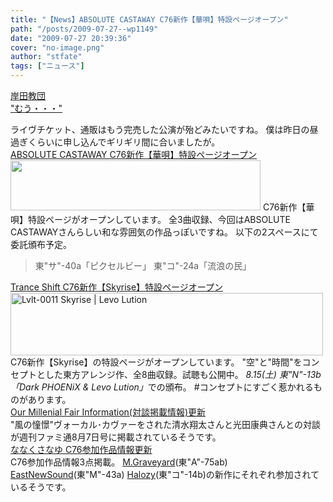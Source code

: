 ```yaml
---
title: "【News】ABSOLUTE CASTAWAY C76新作【華唄】特設ページオープン"
path: "/posts/2009-07-27--wp1149"
date: "2009-07-27 20:39:36"
cover: "no-image.png"
author: "stfate"
tags: ["ニュース"]
---
```


<style type="text/css">
<!--
p {white-space: pre-wrap};
-->
</style>

<a  href="http://k-kyoudan.s61.xrea.com/" target="_blank">岸田教団 "むう・・・"</a>
<div >ライヴチケット、通販はもう完売した公演が殆どみたいですね。
僕は昨日の昼過ぎくらいに申し込んでギリギリ間に合いましたが。</div>
<a  href="http://shule-aroon.sakura.ne.jp/hanauta/" target="_blank">ABSOLUTE CASTAWAY C76新作【華唄】特設ページオープン</a>
<div ><a href=http://shule-aroon.sakura.ne.jp/hanauta/ target="_blank"><img src="http://shule-aroon.sakura.ne.jp/hanauta/images/banner_b.jpg" border=0 width=400 height=80></a>
C76新作【華唄】特設ページがオープンしています。
全3曲収録、今回はABSOLUTE CASTAWAYさんらしい和な雰囲気の作品っぽいですね。
以下の2スペースにて委託頒布予定。
<blockquote>東"サ"-40a「ピクセルビー」
東"コ"-24a「流浪の民」</blockquote></div>
<a  href="http://www.levolution.info/skyrise/" target="_blank">Trance Shift C76新作【Skyrise】特設ページオープン</a>
<div ><a href="http://www.levolution.info/skyrise/" target="_blank"><img src="http://www.levolution.info/skyrise/img/skyrise_web_500.jpg" alt="Lvlt-0011 Skyrise | Levo Lution" width="500" height="100" border="0" /></a>
C76新作【Skyrise】の特設ページがオープンしています。
"空"と"時間"をコンセプトとした東方アレンジ作、全8曲収録。試聴も公開中。
<em>8.15(土) 東"N"-13b 「Dark PHOENiX & Levo Lution」</em>での頒布。
#コンセプトにすごく惹かれるものがあります。</div>
<a  href="http://www.procyon-studio.com/" target="_blank">Our Millenial Fair Information(対談掲載情報)更新</a>
<div >"風の憧憬"ヴォーカル･カヴァーをされた清水翔太さんと光田康典さんとの対談が週刊ファミ通8月7日号に掲載されているそうです。</div>
<a  href="http://7kusa-nayu.net/" target="_blank">ななくさなゆ C76参加作品情報更新</a>
<div >C76参加作品情報3点掲載。
<a href="http://www.codeztslabel.com/mb/" target="_blank">M.Graveyard</a>(東"A"-75ab) <a href="http://e-ns.net/" target="_blank">EastNewSound</a>(東"M"-43a) <a href="http://www.halozy.com/" target="_blank">Halozy</a>(東"コ"-14b)の新作にそれぞれ参加されているそうです。</div>

